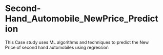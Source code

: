# Second-Hand_Automobile_NewPrice_Prediction
This Case study uses ML algorithms and techniques to predict the New Price of second hand automobiles using regression

